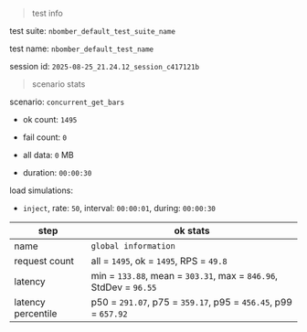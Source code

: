 > test info

test suite: `nbomber_default_test_suite_name`

test name: `nbomber_default_test_name`

session id: `2025-08-25_21.24.12_session_c417121b`

> scenario stats

scenario: `concurrent_get_bars`

  - ok count: `1495`

  - fail count: `0`

  - all data: `0` MB

  - duration: `00:00:30`

load simulations:

  - `inject`, rate: `50`, interval: `00:00:01`, during: `00:00:30`

|step|ok stats|
|---|---|
|name|`global information`|
|request count|all = `1495`, ok = `1495`, RPS = `49.8`|
|latency|min = `133.88`, mean = `303.31`, max = `846.96`, StdDev = `96.55`|
|latency percentile|p50 = `291.07`, p75 = `359.17`, p95 = `456.45`, p99 = `657.92`|




